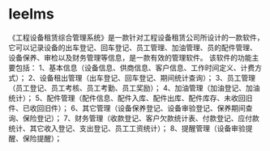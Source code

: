 # Ieelms
 《工程设备租赁综合管理系统》是一款针对工程设备租赁公司所设计的一款软件，它可以记录设备的出车登记、回车登记、员工管理、加油管理、员的配件管理、 设备保养、审检以及财务管理等信息，是一款有效的管理软件。 该软件的功能主要包括： 1、基本信息（设备信息、供商信息、客户信息、工作时间定义、计费方式）； 2、设备租出管理（出车登记、回车登记、期间统计查询）； 3、员工管理（员工登记、员工考核、员工考勤、员工奖励）； 4、加油管理（加油登记、加油统计）； 5、配件管理（配件信息、配件入库、配件出库、配件库存、未收回旧件、已收回旧件）； 6、其它管理（设备保养登记、设备审验登记、保养期间查询、保险登记）； 7、财务管理（收款登记、客户欠款统计表、付款登记、应付款统计、其它收入登记、支出登记、员工工资统计）； 8、提醒管理（设备审验提醒、保险提醒）；

